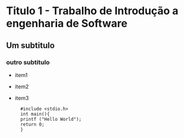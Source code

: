 # Titulo 1 - Trabalho de Introdução a engenharia de Software

## Um subtitulo

### outro subtitulo

+ item1
+ item2
+ item3

		#include <stdio.h>
		int main(){
		printf ("Hello World");	
		return 0;
		}
